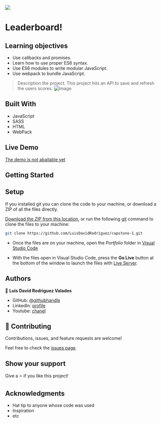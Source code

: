 ![](https://img.shields.io/badge/Microverse-blueviolet)

# Leaderboard!

## Learning objectives
- Use callbacks and promises.
- Learn how to use proper ES6 syntax.
- Use ES6 modules to write modular JavaScript.
- Use webpack to bundle JavaScript.

> Description the project.
This project hits an API to save and refresh the users scores.
![image](https://user-images.githubusercontent.com/105079888/186251316-f3c7d919-31c2-4159-9155-40c0a94ce4f7.png)


## Built With

- JavaScript
- SASS
- HTML
- WebPack

## Live Demo
[The demo is not abailable yet]()


## Getting Started

## Setup
If you installed git you can clone the code to your machine, or download a ZIP of all the files directly.

[Download the ZIP from this location](https://github.com/LuisDavidRodriguez/capstone-1/archive/refs/heads/main.zip), or run the following [git](https://git-scm.com/downloads)
 command to clone the files to your machine:

```bash
git clone https://github.com/LuisDavidRodriguez/capstone-1.git
```
- Once the files are on your machine, open the _Portfolio_ folder in [Visual Studio Code](https://code.visualstudio.com/)

- With the files open in Visual Studio Code, press the **Go Live** button at the bottom of the window to launch the files with [Live Server](https://marketplace.visualstudio.com/items?itemName=ritwickdey.LiveServer).




## Authors

👤 **Luis David Rodriguez Valades**

- GitHub: [@githubhandle](https://github.com/LuisDavidRodriguez)
- LinkedIn: [profile](https://www.linkedin.com/in/luis-david-rodriguez-valades-24a0a8239)
- Youtube: [chanel](https://www.youtube.com/channel/UChuA4SgdDYk2DHStsy7HEgQ)




## 🤝 Contributing

Contributions, issues, and feature requests are welcome!

Feel free to check the [issues page](../../issues/).

## Show your support

Give a ⭐️ if you like this project!

## Acknowledgments

- Hat tip to anyone whose code was used
- Inspiration
- etc
